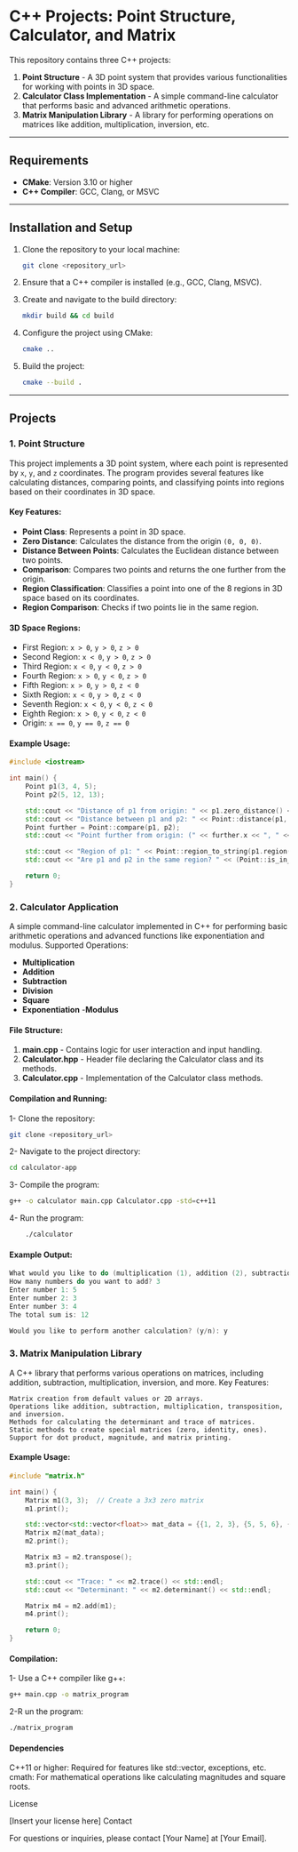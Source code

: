 # C++ Projects: Point Structure, Calculator, and Matrix 

This repository contains three C++ projects:

1. **Point Structure** - A 3D point system that provides various functionalities for working with points in 3D space.
2. **Calculator Class Implementation** - A simple command-line calculator that performs basic and advanced arithmetic operations.
3. **Matrix Manipulation Library** - A library for performing operations on matrices like addition, multiplication, inversion, etc.

---

## Requirements

- **CMake**: Version 3.10 or higher
- **C++ Compiler**: GCC, Clang, or MSVC

---

## Installation and Setup

1. Clone the repository to your local machine:
    ```bash
    git clone <repository_url>
    ```
   
2. Ensure that a C++ compiler is installed (e.g., GCC, Clang, MSVC).

3. Create and navigate to the build directory:
    ```bash
    mkdir build && cd build
    ```

4. Configure the project using CMake:
    ```bash
    cmake ..
    ```

5. Build the project:
    ```bash
    cmake --build .
    ```

---

## Projects

### 1. Point Structure

This project implements a 3D point system, where each point is represented by `x`, `y`, and `z` coordinates. The program provides several features like calculating distances, comparing points, and classifying points into regions based on their coordinates in 3D space.

#### Key Features:
- **Point Class**: Represents a point in 3D space.
- **Zero Distance**: Calculates the distance from the origin `(0, 0, 0)`.
- **Distance Between Points**: Calculates the Euclidean distance between two points.
- **Comparison**: Compares two points and returns the one further from the origin.
- **Region Classification**: Classifies a point into one of the 8 regions in 3D space based on its coordinates.
- **Region Comparison**: Checks if two points lie in the same region.

#### 3D Space Regions:
- First Region: `x > 0`, `y > 0`, `z > 0`
- Second Region: `x < 0`, `y > 0`, `z > 0`
- Third Region: `x < 0`, `y < 0`, `z > 0`
- Fourth Region: `x > 0`, `y < 0`, `z > 0`
- Fifth Region: `x > 0`, `y > 0`, `z < 0`
- Sixth Region: `x < 0`, `y > 0`, `z < 0`
- Seventh Region: `x < 0`, `y < 0`, `z < 0`
- Eighth Region: `x > 0`, `y < 0`, `z < 0`
- Origin: `x == 0`, `y == 0`, `z == 0`

#### Example Usage:

```cpp
#include <iostream>

int main() {
    Point p1(3, 4, 5);
    Point p2(5, 12, 13);

    std::cout << "Distance of p1 from origin: " << p1.zero_distance() << std::endl;
    std::cout << "Distance between p1 and p2: " << Point::distance(p1, p2) << std::endl;
    Point further = Point::compare(p1, p2);
    std::cout << "Point further from origin: (" << further.x << ", " << further.y << ", " << further.z << ")" << std::endl;

    std::cout << "Region of p1: " << Point::region_to_string(p1.region()) << std::endl;
    std::cout << "Are p1 and p2 in the same region? " << (Point::is_in_same_region(p1, p2) ? "Yes" : "No") << std::endl;

    return 0;
}
```

### 2. Calculator Application

A simple command-line calculator implemented in C++ for performing basic arithmetic operations and advanced functions like exponentiation and modulus.
Supported Operations:

   - **Multiplication**
   - **Addition**
   - **Subtraction**
   - **Division**
   - **Square**
   - **Exponentiation**
    -**Modulus**

#### File Structure:

   1. **main.cpp** - Contains logic for user interaction and input handling.
   2. **Calculator.hpp** - Header file declaring the Calculator class and its methods.
   3.  **Calculator.cpp** - Implementation of the Calculator class methods.

#### Compilation and Running:

1- Clone the repository:
```bash
git clone <repository_url>
```

2- Navigate to the project directory:
```bash
cd calculator-app
```

3- Compile the program:
```bash
g++ -o calculator main.cpp Calculator.cpp -std=c++11
```

4- Run the program:
```bash
    ./calculator
```

#### Example Output:
```cpp
What would you like to do (multiplication (1), addition (2), subtraction (3), division (4), square (5), exponentiation (6), modulus (7))? 2
How many numbers do you want to add? 3
Enter number 1: 5
Enter number 2: 3
Enter number 3: 4
The total sum is: 12

Would you like to perform another calculation? (y/n): y
```

### 3. Matrix Manipulation Library

A C++ library that performs various operations on matrices, including addition, subtraction, multiplication, inversion, and more.
Key Features:

    Matrix creation from default values or 2D arrays.
    Operations like addition, subtraction, multiplication, transposition, and inversion.
    Methods for calculating the determinant and trace of matrices.
    Static methods to create special matrices (zero, identity, ones).
    Support for dot product, magnitude, and matrix printing.

#### Example Usage:
```cpp
#include "matrix.h"

int main() {
    Matrix m1(3, 3);  // Create a 3x3 zero matrix
    m1.print();

    std::vector<std::vector<float>> mat_data = {{1, 2, 3}, {5, 5, 6}, {4, 8, 9}};
    Matrix m2(mat_data);
    m2.print();

    Matrix m3 = m2.transpose();
    m3.print();

    std::cout << "Trace: " << m2.trace() << std::endl;
    std::cout << "Determinant: " << m2.determinant() << std::endl;

    Matrix m4 = m2.add(m1);
    m4.print();

    return 0;
}
```

#### Compilation:

1- Use a C++ compiler like g++:
```bash
g++ main.cpp -o matrix_program
```

2-R un the program:
```bash
./matrix_program
```

#### Dependencies

C++11 or higher: Required for features like std::vector, exceptions, etc.
cmath: For mathematical operations like calculating magnitudes and square roots.

License

[Insert your license here]
Contact

For questions or inquiries, please contact [Your Name] at [Your Email].
